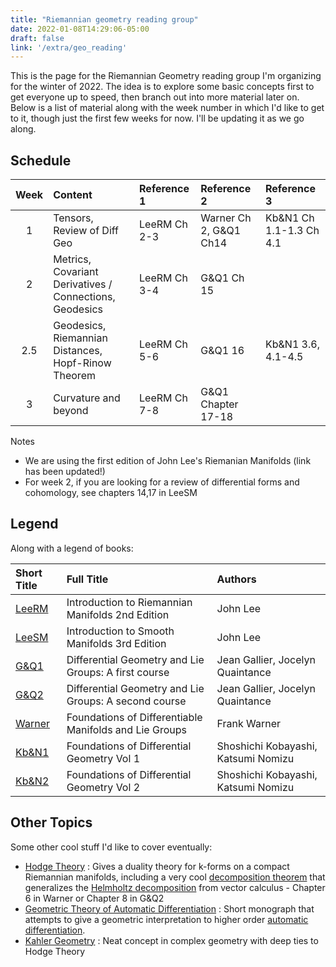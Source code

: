 ```yaml
---
title: "Riemannian geometry reading group"
date: 2022-01-08T14:29:06-05:00
draft: false
link: '/extra/geo_reading'
---
```


This is the page for the Riemannian Geometry reading group I'm organizing for the winter of 2022. The idea is to explore some basic concepts first to get everyone up to speed, then branch out into more material later on. Below is a list of material along with the week number in which I'd like to get to it, though just the first few weeks for now. I'll be updating it as we go along.

## Schedule
| Week |  Content |  Reference 1 | Reference 2 | Reference 3 | 
|:---:|:----------|:-----------|:-------------|:-----|
| 1 |  Tensors, Review of Diff Geo| LeeRM Ch 2-3 |  Warner Ch 2, G&Q1 Ch14 | Kb&N1 Ch 1.1-1.3 Ch 4.1 | 
| 2 |  Metrics, Covariant Derivatives / Connections, Geodesics | LeeRM Ch 3-4 | G&Q1 Ch 15 |  |
| 2.5 |  Geodesics, Riemannian Distances, Hopf-Rinow Theorem | LeeRM Ch 5-6 | G&Q1 16 | Kb&N1 3.6, 4.1-4.5|
| 3 |  Curvature and beyond | LeeRM Ch 7-8 | G&Q1 Chapter 17-18 | | 

Notes
- We are using the first edition of John Lee's Riemanian Manifolds (link has been updated!)
- For week 2, if you are looking for a review of differential forms and cohomology, see chapters 14,17 in LeeSM

 
## Legend
Along with a legend of books:

| Short Title | Full Title | Authors |
|:----|:-------|:-----------|
| [LeeRM](https://link.springer.com/book/10.1007/b98852) | Introduction to Riemannian Manifolds 2nd Edition | John Lee | 
| [LeeSM](https://link.springer.com/book/10.1007/978-1-4419-9982-5) | Introduction to Smooth Manifolds 3rd Edition | John Lee |
| [G&Q1](https://link.springer.com/book/10.1007/978-3-030-46040-2) | Differential Geometry and Lie Groups: A first course | Jean Gallier, Jocelyn Quaintance|
| [G&Q2](https://link.springer.com/book/10.1007/978-3-030-46047-1)| Differential Geometry and Lie Groups: A second course | Jean Gallier, Jocelyn Quaintance|
| [Warner](https://link.springer.com/book/10.1007/978-1-4757-1799-0) | Foundations of Differentiable Manifolds and Lie Groups | Frank Warner | 
| [Kb&N1](https://en.wikipedia.org/wiki/Foundations_of_Differential_Geometry) | Foundations of Differential Geometry Vol 1| Shoshichi Kobayashi, Katsumi Nomizu | 
| [Kb&N2](https://en.wikipedia.org/wiki/Foundations_of_Differential_Geometry) | Foundations of Differential Geometry Vol 2| Shoshichi Kobayashi, Katsumi Nomizu|


## Other Topics
Some other cool stuff I'd like to cover eventually:
- [Hodge Theory](https://en.wikipedia.org/wiki/Hodge_theory) : Gives a duality theory for k-forms on a compact Riemannian manifolds, including a very cool [decomposition theorem](https://en.wikipedia.org/wiki/Hodge_theory#Operators_in_Hodge_theory) that generalizes the [Helmholtz decomposition](https://en.wikipedia.org/wiki/Helmholtz_decomposition) from vector calculus - Chapter 6 in Warner or Chapter 8 in G&Q2
- [Geometric Theory of Automatic Differentiation](https://arxiv.org/abs/1812.11592) : Short monograph that attempts to give a geometric interpretation to higher order [automatic differentiation](https://en.wikipedia.org/wiki/Automatic_differentiation). 
- [Kahler Geometry](https://en.wikipedia.org/wiki/K%C3%A4hler_manifold) : Neat concept in complex geometry with deep ties to Hodge Theory


